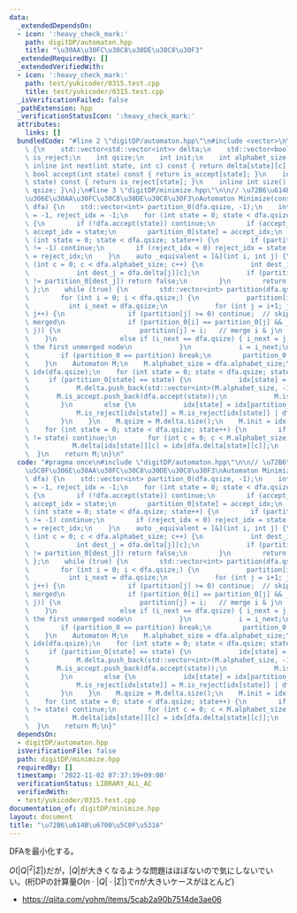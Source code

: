 ```yaml
---
data:
  _extendedDependsOn:
  - icon: ':heavy_check_mark:'
    path: digitDP/automaton.hpp
    title: "\u30AA\u30FC\u30C8\u30DE\u30C8\u30F3"
  _extendedRequiredBy: []
  _extendedVerifiedWith:
  - icon: ':heavy_check_mark:'
    path: test/yukicoder/0315.test.cpp
    title: test/yukicoder/0315.test.cpp
  _isVerificationFailed: false
  _pathExtension: hpp
  _verificationStatusIcon: ':heavy_check_mark:'
  attributes:
    links: []
  bundledCode: "#line 2 \"digitDP/automaton.hpp\"\n#include <vector>\n\nstruct Automaton\
    \ {\n    std::vector<std::vector<int>> delta;\n    std::vector<bool> is_accept,\
    \ is_reject;\n    int qsize;\n    int init;\n    int alphabet_size = 10;\n   \
    \ inline int next(int state, int c) const { return delta[state][c]; }\n    inline\
    \ bool accept(int state) const { return is_accept[state]; }\n    inline bool reject(int\
    \ state) const { return is_reject[state]; }\n    inline int size() const {return\
    \ qsize; }\n};\n#line 3 \"digitDP/minimize.hpp\"\n\n// \u72B6\u614B\u6700\u5C0F\
    \u306E\u30AA\u30FC\u30C8\u30DE\u30C8\u30F3\nAutomaton Minimize(const Automaton&\
    \ dfa) {\n    std::vector<int> partition_0(dfa.qsize, -1);\n    int accept_idx\
    \ = -1, reject_idx = -1;\n    for (int state = 0; state < dfa.qsize; state++)\
    \ {\n        if (!dfa.accept(state)) continue;\n        if (accept_idx == -1)\
    \ accept_idx = state;\n        partition_0[state] = accept_idx;\n    }\n    for\
    \ (int state = 0; state < dfa.qsize; state++) {\n        if (partition_0[state]\
    \ != -1) continue;\n        if (reject_idx < 0) reject_idx = state;\n        partition_0[state]\
    \ = reject_idx;\n    }\n    auto _equivalent = [&](int i, int j) {\n        for\
    \ (int c = 0; c < dfa.alphabet_size; c++) {\n            int dest_i = dfa.delta[i][c];\n\
    \            int dest_j = dfa.delta[j][c];\n            if (partition_0[dest_i]\
    \ != partition_0[dest_j]) return false;\n        }\n        return true;\n   \
    \ };\n    while (true) {\n        std::vector<int> partition(dfa.qsize, -1);\n\
    \        for (int i = 0; i < dfa.qsize;) {\n            partition[i] = i;\n  \
    \          int i_next = dfa.qsize;\n            for (int j = i+1; j < dfa.qsize;\
    \ j++) {\n                if (partition[j] >= 0) continue;  // skip if j is already\
    \ merged\n                if (partition_0[i] == partition_0[j] && _equivalent(i,\
    \ j)) {\n                    partition[j] = i;   // merge i & j\n            \
    \    }\n                else if (i_next == dfa.qsize) { i_next = j; }  // keep\
    \ the first unmerged node\n            }\n            i = i_next;\n        }\n\
    \        if (partition_0 == partition) break;\n        partition_0 = move(partition);\n\
    \    }\n    Automaton M;\n    M.alphabet_size = dfa.alphabet_size;\n    std::vector<int>\
    \ idx(dfa.qsize);\n    for (int state = 0; state < dfa.qsize; state++) {\n   \
    \     if (partition_0[state] == state) {\n            idx[state] = M.delta.size();\n\
    \            M.delta.push_back(std::vector<int>(M.alphabet_size, -1));\n     \
    \       M.is_accept.push_back(dfa.accept(state));\n            M.is_reject.push_back(dfa.reject(state));\n\
    \        }\n        else {\n            idx[state] = idx[partition_0[state]];\n\
    \            M.is_reject[idx[state]] = M.is_reject[idx[state]] | dfa.reject(state);\n\
    \        }\n    }\n    M.qsize = M.delta.size();\n    M.init = idx[dfa.init];\n\
    \    for (int state = 0; state < dfa.qsize; state++) {\n        if (partition_0[state]\
    \ != state) continue;\n        for (int c = 0; c < M.alphabet_size; c++) {\n \
    \           M.delta[idx[state]][c] = idx[dfa.delta[state][c]];\n        }\n  \
    \  }\n    return M;\n}\n"
  code: "#pragma once\n#include \"digitDP/automaton.hpp\"\n\n// \u72B6\u614B\u6700\
    \u5C0F\u306E\u30AA\u30FC\u30C8\u30DE\u30C8\u30F3\nAutomaton Minimize(const Automaton&\
    \ dfa) {\n    std::vector<int> partition_0(dfa.qsize, -1);\n    int accept_idx\
    \ = -1, reject_idx = -1;\n    for (int state = 0; state < dfa.qsize; state++)\
    \ {\n        if (!dfa.accept(state)) continue;\n        if (accept_idx == -1)\
    \ accept_idx = state;\n        partition_0[state] = accept_idx;\n    }\n    for\
    \ (int state = 0; state < dfa.qsize; state++) {\n        if (partition_0[state]\
    \ != -1) continue;\n        if (reject_idx < 0) reject_idx = state;\n        partition_0[state]\
    \ = reject_idx;\n    }\n    auto _equivalent = [&](int i, int j) {\n        for\
    \ (int c = 0; c < dfa.alphabet_size; c++) {\n            int dest_i = dfa.delta[i][c];\n\
    \            int dest_j = dfa.delta[j][c];\n            if (partition_0[dest_i]\
    \ != partition_0[dest_j]) return false;\n        }\n        return true;\n   \
    \ };\n    while (true) {\n        std::vector<int> partition(dfa.qsize, -1);\n\
    \        for (int i = 0; i < dfa.qsize;) {\n            partition[i] = i;\n  \
    \          int i_next = dfa.qsize;\n            for (int j = i+1; j < dfa.qsize;\
    \ j++) {\n                if (partition[j] >= 0) continue;  // skip if j is already\
    \ merged\n                if (partition_0[i] == partition_0[j] && _equivalent(i,\
    \ j)) {\n                    partition[j] = i;   // merge i & j\n            \
    \    }\n                else if (i_next == dfa.qsize) { i_next = j; }  // keep\
    \ the first unmerged node\n            }\n            i = i_next;\n        }\n\
    \        if (partition_0 == partition) break;\n        partition_0 = move(partition);\n\
    \    }\n    Automaton M;\n    M.alphabet_size = dfa.alphabet_size;\n    std::vector<int>\
    \ idx(dfa.qsize);\n    for (int state = 0; state < dfa.qsize; state++) {\n   \
    \     if (partition_0[state] == state) {\n            idx[state] = M.delta.size();\n\
    \            M.delta.push_back(std::vector<int>(M.alphabet_size, -1));\n     \
    \       M.is_accept.push_back(dfa.accept(state));\n            M.is_reject.push_back(dfa.reject(state));\n\
    \        }\n        else {\n            idx[state] = idx[partition_0[state]];\n\
    \            M.is_reject[idx[state]] = M.is_reject[idx[state]] | dfa.reject(state);\n\
    \        }\n    }\n    M.qsize = M.delta.size();\n    M.init = idx[dfa.init];\n\
    \    for (int state = 0; state < dfa.qsize; state++) {\n        if (partition_0[state]\
    \ != state) continue;\n        for (int c = 0; c < M.alphabet_size; c++) {\n \
    \           M.delta[idx[state]][c] = idx[dfa.delta[state][c]];\n        }\n  \
    \  }\n    return M;\n}"
  dependsOn:
  - digitDP/automaton.hpp
  isVerificationFile: false
  path: digitDP/minimize.hpp
  requiredBy: []
  timestamp: '2022-11-02 07:37:39+09:00'
  verificationStatus: LIBRARY_ALL_AC
  verifiedWith:
  - test/yukicoder/0315.test.cpp
documentation_of: digitDP/minimize.hpp
layout: document
title: "\u72B6\u614B\u6700\u5C0F\u5316"
---
```


DFAを最小化する。

$O(\lvert Q\rvert^2\lvert Σ\rvert)$だが，$\lvert Q\rvert$が大きくなるような問題はほぼないので気にしないでいい。(桁DPの計算量$O(n\cdot\lvert Q\rvert\cdot\lvert Σ\rvert)$で$n$が大きいケースがほとんど)

- https://qiita.com/yohm/items/5cab2a90b7514de3ae06